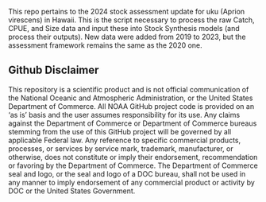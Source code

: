 This repo pertains to the 2024 stock assessment update for uku (Aprion virescens) in Hawaii. This is the script necessary to process the raw Catch, CPUE, and Size data and input these into Stock Synthesis models (and process their outputs). New data were added from 2019 to 2023, but the assessment framework remains the same as the 2020 one.

## Github Disclaimer

This repository is a scientific product and is not official communication of the National Oceanic and Atmospheric Administration, or the United States Department of Commerce. All NOAA GitHub project code is provided on an ‘as is’ basis and the user assumes responsibility for its use. Any claims against the Department of Commerce or Department of Commerce bureaus stemming from the use of this GitHub project will be governed by all applicable Federal law. Any reference to specific commercial products, processes, or services by service mark, trademark, manufacturer, or otherwise, does not constitute or imply their endorsement, recommendation or favoring by the Department of Commerce. The Department of Commerce seal and logo, or the seal and logo of a DOC bureau, shall not be used in any manner to imply endorsement of any commercial product or activity by DOC or the United States Government.
